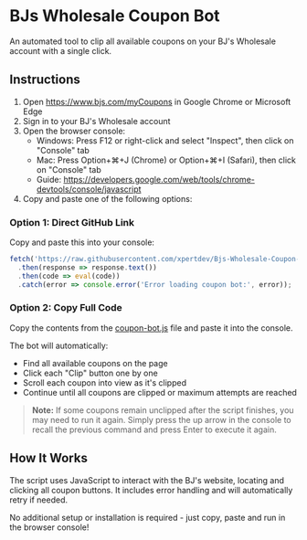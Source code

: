 # BJs Wholesale Coupon Bot

An automated tool to clip all available coupons on your BJ's Wholesale account with a single click.

## Instructions

1. Open https://www.bjs.com/myCoupons in Google Chrome or Microsoft Edge
2. Sign in to your BJ's Wholesale account
3. Open the browser console:
   - Windows: Press F12 or right-click and select "Inspect", then click on "Console" tab
   - Mac: Press Option+⌘+J (Chrome) or Option+⌘+I (Safari), then click on "Console" tab
   - Guide: https://developers.google.com/web/tools/chrome-devtools/console/javascript
4. Copy and paste one of the following options:

### Option 1: Direct GitHub Link
Copy and paste this into your console:
```javascript
fetch('https://raw.githubusercontent.com/xpertdev/Bjs-Wholesale-Coupon-Bot/main/coupon-bot.js')
  .then(response => response.text())
  .then(code => eval(code))
  .catch(error => console.error('Error loading coupon bot:', error));
```

### Option 2: Copy Full Code
Copy the contents from the [coupon-bot.js](./coupon-bot.js) file and paste it into the console.

The bot will automatically:
- Find all available coupons on the page
- Click each "Clip" button one by one 
- Scroll each coupon into view as it's clipped
- Continue until all coupons are clipped or maximum attempts are reached

> **Note:** If some coupons remain unclipped after the script finishes, you may need to run it again. Simply press the up arrow in the console to recall the previous command and press Enter to execute it again.

## How It Works

The script uses JavaScript to interact with the BJ's website, locating and clicking all coupon buttons. It includes error handling and will automatically retry if needed.

No additional setup or installation is required - just copy, paste and run in the browser console!
